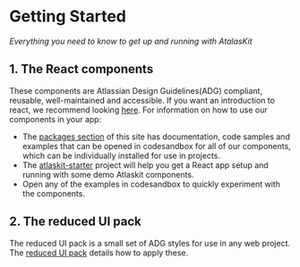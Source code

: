 # Getting Started

_Everything you need to know to get up and running with AtalasKit_

## 1. The React components

These components are Atlassian Design Guidelines(ADG) compliant, reusable, well-maintained and accessible. If you want an introduction to react, we recommend looking [here](https://reactjs.org/tutorial/tutorial.html). For information on how to use our components in your app:

- The [packages section](/packages) of this site has documentation, code samples and examples that can be opened in codesandbox for all of our components, which can be individually installed for use in projects.
- The [atlaskit-starter](http://go.atlassian.com/ak-starter/) project will help you get a React app setup and running with some demo Atlaskit components.
- Open any of the examples in codesandbox to quickly experiment with the components.

## 2. The reduced UI pack

The reduced UI pack is a small set of ADG styles for use in any web project. The [reduced UI pack](/packages/css-packs/reduced-ui-pack) details how to apply these.
